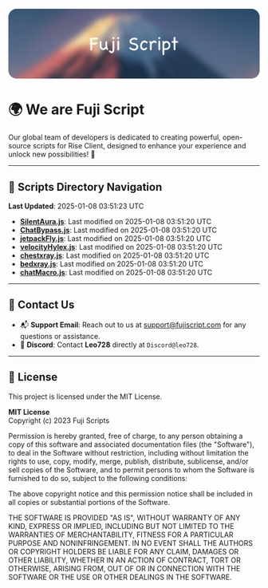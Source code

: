 ![Banner](.github/b.webp)

# 🌍 **We are Fuji Script**

Our global team of developers is dedicated to creating powerful, open-source scripts for Rise Client, designed to enhance your experience and unlock new possibilities! 🌟

---
<!-- SCRIPTS_NAVIGATION_START -->
## 📂 **Scripts Directory Navigation**

**Last Updated**: 2025-01-08 03:51:23 UTC

- **[SilentAura.js](scripts/SilentAura.js)**: Last modified on 2025-01-08 03:51:20 UTC
- **[ChatBypass.js](scripts/ChatBypass.js)**: Last modified on 2025-01-08 03:51:20 UTC
- **[jetpackFly.js](scripts/jetpackFly.js)**: Last modified on 2025-01-08 03:51:20 UTC
- **[velocityHylex.js](scripts/velocityHylex.js)**: Last modified on 2025-01-08 03:51:20 UTC
- **[chestxray.js](scripts/chestxray.js)**: Last modified on 2025-01-08 03:51:20 UTC
- **[bedxray.js](scripts/bedxray.js)**: Last modified on 2025-01-08 03:51:20 UTC
- **[chatMacro.js](scripts/chatMacro.js)**: Last modified on 2025-01-08 03:51:20 UTC

<!-- SCRIPTS_NAVIGATION_END -->

---

## 💬 **Contact Us**  
- 📬 **Support Email**: Reach out to us at [support@fujiscript.com](mailto:support@fujiscript.com) for any questions or assistance.  
- 💬 **Discord**: Contact **Leo728** directly at `Discord@leo728`.

---

## 📜 **License**

This project is licensed under the MIT License.  

**MIT License**  
Copyright (c) 2023 Fuji Scripts  

Permission is hereby granted, free of charge, to any person obtaining a copy of this software and associated documentation files (the "Software"), to deal in the Software without restriction, including without limitation the rights to use, copy, modify, merge, publish, distribute, sublicense, and/or sell copies of the Software, and to permit persons to whom the Software is furnished to do so, subject to the following conditions:  

The above copyright notice and this permission notice shall be included in all copies or substantial portions of the Software.  

THE SOFTWARE IS PROVIDED "AS IS", WITHOUT WARRANTY OF ANY KIND, EXPRESS OR IMPLIED, INCLUDING BUT NOT LIMITED TO THE WARRANTIES OF MERCHANTABILITY, FITNESS FOR A PARTICULAR PURPOSE AND NONINFRINGEMENT. IN NO EVENT SHALL THE AUTHORS OR COPYRIGHT HOLDERS BE LIABLE FOR ANY CLAIM, DAMAGES OR OTHER LIABILITY, WHETHER IN AN ACTION OF CONTRACT, TORT OR OTHERWISE, ARISING FROM, OUT OF OR IN CONNECTION WITH THE SOFTWARE OR THE USE OR OTHER DEALINGS IN THE SOFTWARE.  
